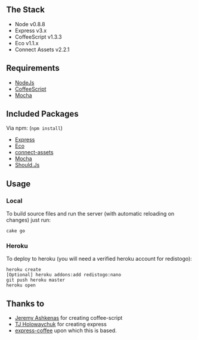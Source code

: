 ## The Stack

* Node v0.8.8
* Express v3.x
* CoffeeScript v1.3.3
* Eco v1.1.x
* Connect Assets v2.2.1

## Requirements

* [NodeJs](http://nodejs.org)
* [CoffeeScript](http://coffeescript.org)
* [Mocha](http://visionmedia.github.com/mocha/)

## Included Packages

Via npm: (`npm install`)
* [Express](http://expressjs.com)
* [Eco](https://github.com/sstephenson/eco)
* [connect-assets](http://github.com/TrevorBurnham/connect-assets)
* [Mocha](http://visionmedia.github.com/mocha/)
* [Should.Js](https://github.com/visionmedia/should.js/)

## Usage

### Local

To build source files and run the server (with automatic reloading on changes) just run:

    cake go

### Heroku

To deploy to heroku (you will need a verified heroku account for redistogo):

    heroku create
    [Optional] heroku addons:add redistogo:nano
    git push heroku master
    heroku open

## Thanks to

* [Jeremy Ashkenas](https://github.com/jashkenas) for creating coffee-script
* [TJ Holowaychuk](https://github.com/visionmedia) for creating express
* [express-coffee](https://github.com/twilson63/express-coffee) upon which this is based.
